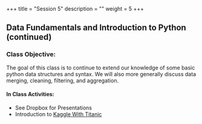 +++
title = "Session 5"
description = ""
weight = 5
+++

## Data Fundamentals and Introduction to Python (continued)

### Class Objective:

The goal of this class is to continue to extend our knowledge of some basic python data structures and syntax. We will also more generally discuss data merging, cleaning, filtering, and aggregation.

#### In Class Activities:
- See Dropbox for Presentations
- Introduction to [Kaggle With Titanic](https://www.kaggle.com/c/titanic)
